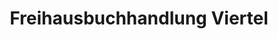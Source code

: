 ---
title: "Freihausbuchhandlung Viertel"
url: /chemnitz/freihausbuchhandlung-viertel/
shop: Bücher
---